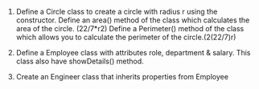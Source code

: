 1. Define a Circle class to create a circle with radius r using the constructor.
   Define an area() method of the class which calculates the area of the circle. (22/7*r2)
   Define a Perimeter() method of the class which allows you to calculate the perimeter of the circle.(2(22/7)r)
   
2. Define a Employee class with attributes role, department & salary. This class also have showDetails() method.
3. Create an Engineer class that inherits properties from Employee
